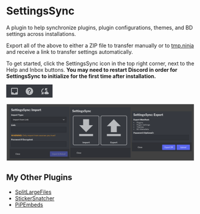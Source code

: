 # SettingsSync
A plugin to help synchronize plugins, plugin configurations, themes, and BD settings across installations.

Export all of the above to either a ZIP file to transfer manually or to [tmp.ninja](https://tmp.ninja) and receive a link to transfer settings automatically.

To get started, click the SettingsSync icon in the top right corner, next to the Help and Inbox buttons. **You may need to restart Discord in order for SettingsSync to initialize for the first time after installation.**

![Settings Sync Icon](images/settingsSyncIcon.png)

![Modal](images/modal.png)

## My Other Plugins
- [SplitLargeFiles](https://github.com/ImTheSquid/SplitLargeFiles)
- [StickerSnatcher](https://github.com/ImTheSquid/StickerSnatcher)
- [PiPEmbeds](https://github.com/ImTheSquid/PiPEmbeds)
